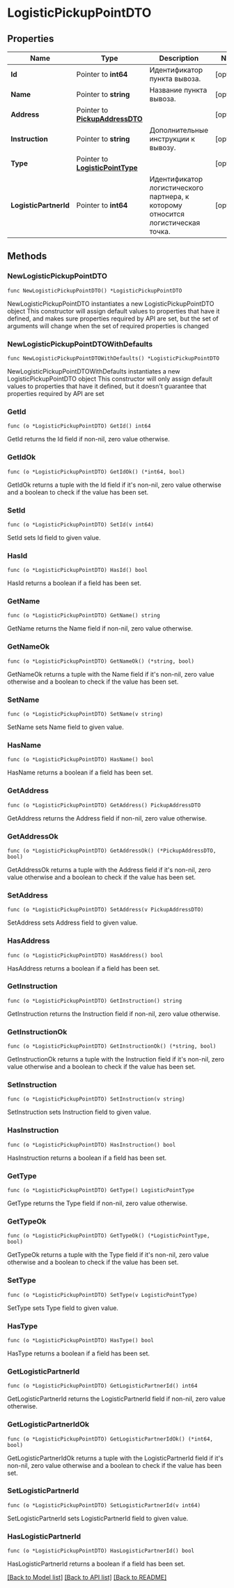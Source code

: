 # LogisticPickupPointDTO

## Properties

Name | Type | Description | Notes
------------ | ------------- | ------------- | -------------
**Id** | Pointer to **int64** | Идентификатор пункта вывоза. | [optional] 
**Name** | Pointer to **string** | Название пункта вывоза. | [optional] 
**Address** | Pointer to [**PickupAddressDTO**](PickupAddressDTO.md) |  | [optional] 
**Instruction** | Pointer to **string** | Дополнительные инструкции к вывозу. | [optional] 
**Type** | Pointer to [**LogisticPointType**](LogisticPointType.md) |  | [optional] 
**LogisticPartnerId** | Pointer to **int64** | Идентификатор логистического партнера, к которому относится логистическая точка. | [optional] 

## Methods

### NewLogisticPickupPointDTO

`func NewLogisticPickupPointDTO() *LogisticPickupPointDTO`

NewLogisticPickupPointDTO instantiates a new LogisticPickupPointDTO object
This constructor will assign default values to properties that have it defined,
and makes sure properties required by API are set, but the set of arguments
will change when the set of required properties is changed

### NewLogisticPickupPointDTOWithDefaults

`func NewLogisticPickupPointDTOWithDefaults() *LogisticPickupPointDTO`

NewLogisticPickupPointDTOWithDefaults instantiates a new LogisticPickupPointDTO object
This constructor will only assign default values to properties that have it defined,
but it doesn't guarantee that properties required by API are set

### GetId

`func (o *LogisticPickupPointDTO) GetId() int64`

GetId returns the Id field if non-nil, zero value otherwise.

### GetIdOk

`func (o *LogisticPickupPointDTO) GetIdOk() (*int64, bool)`

GetIdOk returns a tuple with the Id field if it's non-nil, zero value otherwise
and a boolean to check if the value has been set.

### SetId

`func (o *LogisticPickupPointDTO) SetId(v int64)`

SetId sets Id field to given value.

### HasId

`func (o *LogisticPickupPointDTO) HasId() bool`

HasId returns a boolean if a field has been set.

### GetName

`func (o *LogisticPickupPointDTO) GetName() string`

GetName returns the Name field if non-nil, zero value otherwise.

### GetNameOk

`func (o *LogisticPickupPointDTO) GetNameOk() (*string, bool)`

GetNameOk returns a tuple with the Name field if it's non-nil, zero value otherwise
and a boolean to check if the value has been set.

### SetName

`func (o *LogisticPickupPointDTO) SetName(v string)`

SetName sets Name field to given value.

### HasName

`func (o *LogisticPickupPointDTO) HasName() bool`

HasName returns a boolean if a field has been set.

### GetAddress

`func (o *LogisticPickupPointDTO) GetAddress() PickupAddressDTO`

GetAddress returns the Address field if non-nil, zero value otherwise.

### GetAddressOk

`func (o *LogisticPickupPointDTO) GetAddressOk() (*PickupAddressDTO, bool)`

GetAddressOk returns a tuple with the Address field if it's non-nil, zero value otherwise
and a boolean to check if the value has been set.

### SetAddress

`func (o *LogisticPickupPointDTO) SetAddress(v PickupAddressDTO)`

SetAddress sets Address field to given value.

### HasAddress

`func (o *LogisticPickupPointDTO) HasAddress() bool`

HasAddress returns a boolean if a field has been set.

### GetInstruction

`func (o *LogisticPickupPointDTO) GetInstruction() string`

GetInstruction returns the Instruction field if non-nil, zero value otherwise.

### GetInstructionOk

`func (o *LogisticPickupPointDTO) GetInstructionOk() (*string, bool)`

GetInstructionOk returns a tuple with the Instruction field if it's non-nil, zero value otherwise
and a boolean to check if the value has been set.

### SetInstruction

`func (o *LogisticPickupPointDTO) SetInstruction(v string)`

SetInstruction sets Instruction field to given value.

### HasInstruction

`func (o *LogisticPickupPointDTO) HasInstruction() bool`

HasInstruction returns a boolean if a field has been set.

### GetType

`func (o *LogisticPickupPointDTO) GetType() LogisticPointType`

GetType returns the Type field if non-nil, zero value otherwise.

### GetTypeOk

`func (o *LogisticPickupPointDTO) GetTypeOk() (*LogisticPointType, bool)`

GetTypeOk returns a tuple with the Type field if it's non-nil, zero value otherwise
and a boolean to check if the value has been set.

### SetType

`func (o *LogisticPickupPointDTO) SetType(v LogisticPointType)`

SetType sets Type field to given value.

### HasType

`func (o *LogisticPickupPointDTO) HasType() bool`

HasType returns a boolean if a field has been set.

### GetLogisticPartnerId

`func (o *LogisticPickupPointDTO) GetLogisticPartnerId() int64`

GetLogisticPartnerId returns the LogisticPartnerId field if non-nil, zero value otherwise.

### GetLogisticPartnerIdOk

`func (o *LogisticPickupPointDTO) GetLogisticPartnerIdOk() (*int64, bool)`

GetLogisticPartnerIdOk returns a tuple with the LogisticPartnerId field if it's non-nil, zero value otherwise
and a boolean to check if the value has been set.

### SetLogisticPartnerId

`func (o *LogisticPickupPointDTO) SetLogisticPartnerId(v int64)`

SetLogisticPartnerId sets LogisticPartnerId field to given value.

### HasLogisticPartnerId

`func (o *LogisticPickupPointDTO) HasLogisticPartnerId() bool`

HasLogisticPartnerId returns a boolean if a field has been set.


[[Back to Model list]](../README.md#documentation-for-models) [[Back to API list]](../README.md#documentation-for-api-endpoints) [[Back to README]](../README.md)


